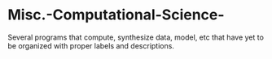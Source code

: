 # Misc.-Computational-Science-
Several programs that compute, synthesize data, model, etc that have yet to be organized with proper labels and descriptions. 
